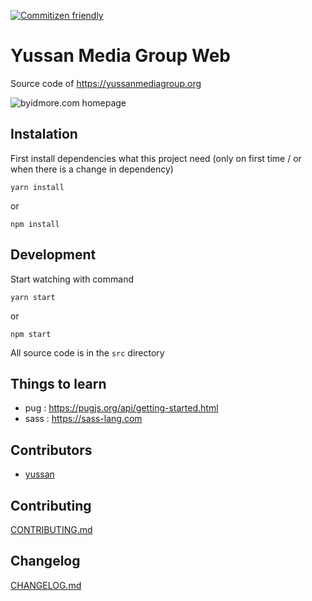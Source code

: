 [![Commitizen friendly](https://img.shields.io/badge/commitizen-friendly-brightgreen.svg)](http://commitizen.github.io/cz-cli/)

# Yussan Media Group Web

Source code of https://yussanmediagroup.org

![byidmore.com homepage](https://res.cloudinary.com/dhjkktmal/image/upload/v1538301459/github/Screen_Shot_2018-09-30_at_16.52.32.png)

## Instalation

First install dependencies what this project need (only on first time / or when there is a change in dependency)

```
yarn install
```

or

```
npm install
```

## Development

Start watching with command

```
yarn start
```

or

```
npm start
```

All source code is in the `src` directory

## Things to learn

- pug : https://pugjs.org/api/getting-started.html
- sass : https://sass-lang.com

## Contributors

- [yussan](https://github.com/yussan)

## Contributing

[CONTRIBUTING.md](https://github.com/yussan/grunt-pug-sass-boilerplate/blob/master/CONTRIBUTING.md)

## Changelog

[CHANGELOG.md](https://github.com/yussan/grunt-pug-sass-boilerplate/blob/master/CHANGELOG.md)

